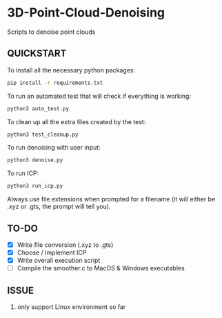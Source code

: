 # 3D-Point-Cloud-Denoising
Scripts to denoise point clouds

## QUICKSTART
To install all the necessary python packages:
```bash
pip install -r requirements.txt
```

To run an automated test that will check if everything is working:
```bash
python3 auto_test.py
```

To clean up all the extra files created by the test:
```bash
python3 test_cleanup.py
```

To run denoising with user input:
```bash
python3 denoise.py
```

To run ICP:
```bash
python3 run_icp.py
```

Always use file extensions when prompted for a filename (it will either be .xyz or .gts, the prompt will tell you).

## TO-DO 
- [X] Write file conversion (.xyz to .gts)
- [X] Choose / Implement ICP 
- [X] Write overall execution script
- [ ] Compile the smoother.c to MacOS & Windows executables

## ISSUE
1. only support Linux environment so far 